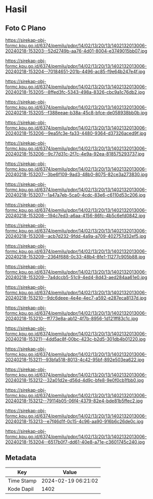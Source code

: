 # Hasil

## Foto C Plano

https://sirekap-obj-formc.kpu.go.id/6374/pemilu/pdpr/14/02/13/20/13/1402132013006-20240218-153203--52d2749b-aa76-4d01-8004-e3749015bb07.jpg

https://sirekap-obj-formc.kpu.go.id/6374/pemilu/pdpr/14/02/13/20/13/1402132013006-20240218-153204--70184651-201b-4496-ac85-f9e64b247e4f.jpg

https://sirekap-obj-formc.kpu.go.id/6374/pemilu/pdpr/14/02/13/20/13/1402132013006-20240218-153205--8ffed3fc-5343-498a-8326-cbc9a1c76db2.jpg

https://sirekap-obj-formc.kpu.go.id/6374/pemilu/pdpr/14/02/13/20/13/1402132013006-20240218-153205--f388eeae-b38a-45c8-bfce-de058938bb0b.jpg

https://sirekap-obj-formc.kpu.go.id/6374/pemilu/pdpr/14/02/13/20/13/1402132013006-20240218-153206--9ea5fc3e-fa33-4480-9364-d37326aced9f.jpg

https://sirekap-obj-formc.kpu.go.id/6374/pemilu/pdpr/14/02/13/20/13/1402132013006-20240218-153206--9c77d31c-2f7c-4e9a-92ea-818575293737.jpg

https://sirekap-obj-formc.kpu.go.id/6374/pemilu/pdpr/14/02/13/20/13/1402132013006-20240218-153207--3be6f109-9ad3-48b0-8075-82ce3a273830.jpg

https://sirekap-obj-formc.kpu.go.id/6374/pemilu/pdpr/14/02/13/20/13/1402132013006-20240218-153207--1a47a7eb-5ca0-4cdc-83e6-c6110d53c206.jpg

https://sirekap-obj-formc.kpu.go.id/6374/pemilu/pdpr/14/02/13/20/13/1402132013006-20240218-153208--194c7ed3-a6aa-4156-86fc-4b5c6efd0842.jpg

https://sirekap-obj-formc.kpu.go.id/6374/pemilu/pdpr/14/02/13/20/13/1402132013006-20240218-153208--acb7d232-9fdd-4a9a-a709-402757d32ef5.jpg

https://sirekap-obj-formc.kpu.go.id/6374/pemilu/pdpr/14/02/13/20/13/1402132013006-20240218-153209--2364f688-0c33-48b4-8fe1-11277c905b88.jpg

https://sirekap-obj-formc.kpu.go.id/6374/pemilu/pdpr/14/02/13/20/13/1402132013006-20240218-153209--7a4dccb5-51c9-4ed4-8d43-aed284aa61e0.jpg

https://sirekap-obj-formc.kpu.go.id/6374/pemilu/pdpr/14/02/13/20/13/1402132013006-20240218-153210--9dc6deee-4e4e-4ec7-a592-e287eca8137d.jpg

https://sirekap-obj-formc.kpu.go.id/6374/pemilu/pdpr/14/02/13/20/13/1402132013006-20240218-153210--ff773e8a-ab12-4f7b-8956-1d121ff83c1c.jpg

https://sirekap-obj-formc.kpu.go.id/6374/pemilu/pdpr/14/02/13/20/13/1402132013006-20240218-153211--4dd5ac8f-00bc-423c-b2d5-301db4b01220.jpg

https://sirekap-obj-formc.kpu.go.id/6374/pemilu/pdpr/14/02/13/20/13/1402132013006-20240218-153211--93bfa518-8013-4c42-95bf-892e503ea622.jpg

https://sirekap-obj-formc.kpu.go.id/6374/pemilu/pdpr/14/02/13/20/13/1402132013006-20240218-153212--32a01d2e-d56d-4d9c-bfe8-9e0f0cb1fbb0.jpg

https://sirekap-obj-formc.kpu.go.id/6374/pemilu/pdpr/14/02/13/20/13/1402132013006-20240218-153212--79114b05-06f4-4379-82e4-bde81b5ffec2.jpg

https://sirekap-obj-formc.kpu.go.id/6374/pemilu/pdpr/14/02/13/20/13/1402132013006-20240218-153213--e7f46d1f-0c15-4c96-aa90-916b6c26de0c.jpg

https://sirekap-obj-formc.kpu.go.id/6374/pemilu/pdpr/14/02/13/20/13/1402132013006-20240218-153204--6517b0f7-dd61-40e8-a71e-c3601745c240.jpg


## Metadata

| Key        | Value               |
| ---------- | ------------------- |
| Time Stamp | 2024-02-19 06:21:02 |
| Kode Dapil | 1402                |



